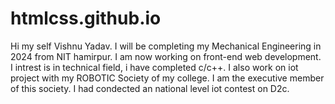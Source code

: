 # htmlcss.github.io
Hi my  self Vishnu Yadav. I will be completing my Mechanical Engineering in 2024 from NIT hamirpur. 
I am now working on front-end web development.
I intrest is in technical field, i have completed c/c++.
I also work on iot project with my ROBOTIC Society of my college. I am the executive member of this society.
I had condected an national level iot contest on D2c.

